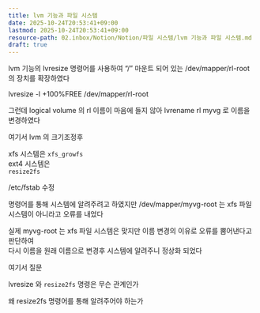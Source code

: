 ```yaml
---
title: lvm 기능과 파일 시스템
date: 2025-10-24T20:53:41+09:00
lastmod: 2025-10-24T20:53:41+09:00
resource-path: 02.inbox/Notion/Notion/파일 시스템/lvm 기능과 파일 시스템.md
draft: true
---
```

lvm 기능의 lvresize 명령어를 사용하여 “/” 마운트 되어 있는 /dev/mapper/rl-root 의 장치를 확장하였다

lvresize -l +100%FREE /dev/mapper/rl-root

  

그런데 logical volume 의 rl 이름이 마음에 들지 않아 lvrename rl myvg 로 이름을 변경하였다

여기서 lvm 의 크기조정후

xfs 시스템은 `xfs_growfs`  
ext4 시스템은  
`resize2fs`

/etc/fstab 수정

명령어를 통해 시스템에 알려주려고 하였지만 /dev/mapper/myvg-root 는 xfs 파일 시스템이 아니라고 오류를 내었다

실제 myvg-root 는 xfs 파일 시스템은 맞지만 이름 변경의 이유로 오류를 뿜어낸다고 판단하여  
다시 이름을 원래 이름으로 변경후 시스템에 알려주니 정상화 되었다  

  

여기서 질문

lvresize 와 `resize2fs` 명령은 무슨 관계인가

왜 resize2fs 명령어를 통해 알려주어야 하는가